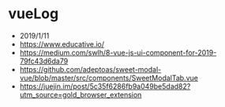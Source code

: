 # vueLog

* 2019/1/11
* https://www.educative.io/
* https://medium.com/swlh/8-vue-js-ui-component-for-2019-79fc43d6da79
* https://github.com/adeptoas/sweet-modal-vue/blob/master/src/components/SweetModalTab.vue
* https://juejin.im/post/5c35f6286fb9a049be5dad82?utm_source=gold_browser_extension
